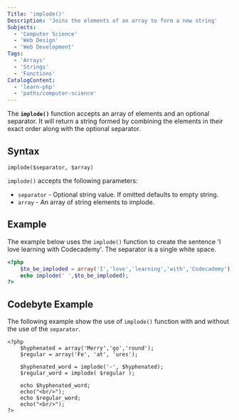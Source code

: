 ```yaml
---
Title: 'implode()'
Description: 'Joins the elements of an array to form a new string'
Subjects:
  - 'Computer Science'
  - 'Web Design'
  - 'Web Development'
Tags:
  - 'Arrays'
  - 'Strings'
  - 'Functions'
CatalogContent:
  - 'learn-php'
  - 'paths/computer-science'
---
```


The **`implode()`** function accepts an array of elements and an optional separator. It will return a string formed by combining the elements in their exact order along with the optional separator.

## Syntax

```pseudo
implode($separator, $array)
```

`implode()` accepts the following parameters:

- `separator` - Optional string value. If omitted defaults to empty string.
- `array` - An array of string elements to implode.

## Example

The example below uses the `implode()` function to create the sentence 'I love learning with Codecademy'. The separator is a single white space.

```php
<?php
    $to_be_imploded = array('I','love','learning','with','Codecademy');
    echo implode(' ',$to_be_imploded);
?>
```

## Codebyte Example

The following example show the use of `implode()` function with and without the use of the `separator`.

```codebyte/php
<?php
    $hyphenated = array('Merry','go','round');
    $regular = array('Fe', 'at', 'ures');

    $hyphenated_word = implode('-', $hyphenated);
    $regular_word = implode( $regular );

    echo $hyphenated_word;
    echo("<br/>");
    echo $regular_word;
    echo("<br/>");
?>
```
